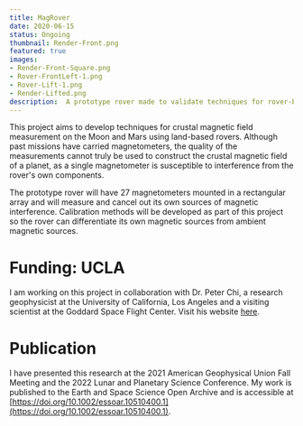 ```yaml
---
title: MagRover
date: 2020-06-15
status: Ongoing
thumbnail: Render-Front.png
featured: true
images: 
- Render-Front-Square.png
- Rover-FrontLeft-1.png
- Rover-Lift-1.png
- Render-Lifted.png
description:  A prototype rover made to validate techniques for rover-based Crustal Magnetic Field Measurement, created in collaboration with Dr. Peter Chi at UCLA/Goddard Space Flight Center.
---
```


This project aims to develop techniques for crustal magnetic field measurement on the Moon and Mars using land-based rovers. Although past missions have carried magnetometers, the quality of the measurements cannot truly be used to construct the crustal magnetic field of a planet, as a single magnetometer is susceptible to interference from the rover's own components. 

The prototype rover will have 27 magnetometers mounted in a rectangular array and will measure and cancel out its own sources of magnetic interference. Calibration methods will be developed as part of this project so the rover can differentiate its own magnetic sources from ambient magnetic sources.

# Funding: UCLA

I am working on this project in collaboration with Dr. Peter Chi, a research geophysicist at the University of California, Los Angeles and a visiting scientist at the Goddard Space Flight Center. Visit his website [here](https://sites.google.com/site/peterchiresearch/).

# Publication

I have presented this research at the 2021 American Geophysical Union Fall Meeting and the 2022 Lunar and Planetary Science Conference. My work is published to the Earth and Space Science Open Archive and is accessible at [https://doi.org/10.1002/essoar.10510400.1](https://doi.org/10.1002/essoar.10510400.1).
